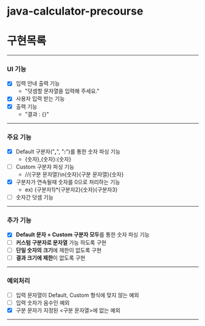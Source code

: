 # java-calculator-precourse
# 구현목록

---
### UI 기능
- [X] 입력 안내 출력 기능
  - "덧셈할 문자열을 입력해 주세요."
- [X] 사용자 입력 받는 기능 
- [X] 출력 기능
  - "결과 : {}"
---
### 주요 기능
- [X] Default 구분자("**,**", "**:**")를 통한 숫자 파싱 기능
  - {숫자},{숫자}:{숫자}
- [ ] Custom 구분자 파싱 기능
  - //{구분 문자열}\n{숫자}{구분 문자열}{숫자}
- [X] 구분자가 연속될때 숫자를 0으로 처리하는 기능
  - ex) {구분자1}**ᵛ**{구분자2}{숫자}{구분자3}
- [ ] 숫자간 덧셈 기능
---
### 추가 기능
- [X] **Default 문자 + Custom 구분자 모두**를 통한 숫자 파싱 기능
- [ ] **커스텀 구분자로 문자열** 가능 하도록 구현
- [ ] **단일 숫자의 크기**에 제한이 없도록 구현
- [ ] **결과 크기에 제한**이 없도록 구현
---
### 예외처리
- [ ] 입력 문자열이 Default, Custom 형식에 맞지 않는 예외
- [ ] 입력 숫자가 음수인 예외
- [X] 구분 문자가 지정된 <구분 문자열>에 없는 예외
---